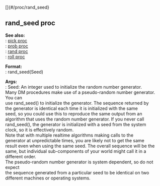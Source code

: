 []{#/proc/rand_seed}    
## rand_seed proc    
**See also:**    
:   [pick proc](ref/proc/pick)    
:   [prob proc](ref/proc/prob)    
:   [rand proc](ref/proc/rand)    
:   [roll proc](ref/proc/roll)    
<!-- -->    
**Format:**    
:   rand_seed(Seed)    
<!-- -->    
**Args:**    
:   Seed: An integer used to initialize the random number generator.    
Many DM procedures make use of a pseudo-random number generator. You can    
use rand_seed() to initialize the generator. The sequence returned by    
the generator is identical each time it is initialized with the same    
seed, so you could use this to reproduce the same output from an    
algorithm that uses the random number generator. If you never call    
rand_seed(), the generator is initialized with a seed from the system    
clock, so it is effectively random.    
Note that with multiple realtime algorithms making calls to the    
generator at unpredictable times, you are likely not to get the same    
result even when using the same seed. The overall sequence will be the    
same, but individual sub-components of your world might call it in a    
different order.    
The pseudo-random number generator is system dependent, so do not expect    
the sequence generated from a particular seed to be identical on two    
different machines or operating systems.  